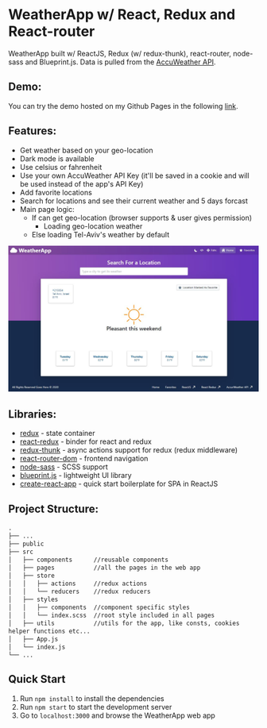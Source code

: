 # WeatherApp w/ React, Redux and React-router

WeatherApp built w/ ReactJS, Redux (w/ redux-thunk), react-router, node-sass and Blueprint.js.
Data is pulled from the [AccuWeather API](https://developer.accuweather.com).

## Demo:
You can try the demo hosted on my Github Pages in the following [link](https://5haw4.github.io/shawn-weather-05-07-2020).

## Features:
- Get weather based on your geo-location
- Dark mode is available
- Use celsius or fahrenheit
- Use your own AccuWeather API Key (it'll be saved in a cookie and will be used instead of the app's API Key)
- Add favorite locations
- Search for locations and see their current weather and 5 days forcast
- Main page logic: 
    - If can get geo-location (browser supports & user gives permission)
        - Loading geo-location weather
    - Else loading Tel-Aviv's weather by default

![Main Page Screenshot](https://github.com/5haw4/shawn-weather-05-07-2020/blob/master/screenshot.JPG?raw=true)

## Libraries:
- [redux](https://www.npmjs.com/package/redux) - state container
- [react-redux](https://www.npmjs.com/package/react-redux) - binder for react and redux
- [redux-thunk](https://www.npmjs.com/package/redux-thunk) - async actions support for redux (redux middleware)
- [react-router-dom](https://www.npmjs.com/package/react-router-dom) - frontend navigation
- [node-sass](https://www.npmjs.com/package/node-sass) - SCSS support
- [blueprint.js](https://blueprintjs.com/) - lightweight UI library
- [create-react-app](https://www.npmjs.com/package/create-react-app) - quick start boilerplate for SPA in ReactJS

## Project Structure:
    .
    ├── ...
    ├── public
    ├── src
    │   ├── components      //reusable components
    │   ├── pages           //all the pages in the web app
    │   ├── store
    │   │   ├── actions     //redux actions
    │   │   └── reducers    //redux reducers
    │   ├── styles
    │   │   ├── components  //component specific styles
    │   │   └── index.scss  //root style included in all pages
    │   ├── utils           //utils for the app, like consts, cookies helper functions etc...
    │   ├── App.js
    │   └── index.js
    └── ...

## Quick Start
1. Run ```npm install``` to install the dependencies
2. Run ```npm start``` to start the development server
3. Go to ```localhost:3000``` and browse the WeatherApp web app
